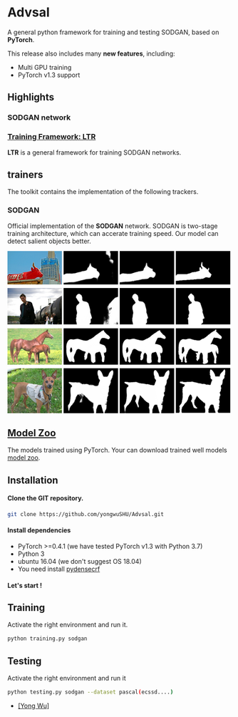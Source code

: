 # Advsal
A general python framework for training and testing SODGAN, based on **PyTorch**.
  
This release also includes many **new features**, including:  
* Multi GPU training  
* PyTorch v1.3 support  

 
## Highlights

### SODGAN network

### [Training Framework: LTR](train)
 
**LTR** is a general framework for training SODGAN networks.

## trainers
The toolkit contains the implementation of the following trackers.  

### SODGAN

Official implementation of the **SODGAN** network. SODGAN is two-stage training architecture, which can accerate training speed. Our model can detect salient objects better.

![Several examples](figs/sod.png)
 

## [Model Zoo](https://drive.google.com/open?id=1T2h3e1QZkapyKGrImdG9nBvLUchdHgYU)
The models trained using PyTorch.
Your can download trained well models [model zoo](https://drive.google.com/open?id=1T2h3e1QZkapyKGrImdG9nBvLUchdHgYU). 


## Installation

#### Clone the GIT repository.  
```bash
git clone https://github.com/yongwuSHU/Advsal.git
```
   
#### Install dependencies
* PyTorch >=0.4.1 (we have tested PyTorch v1.3 with Python 3.7)
* Python 3
* ubuntu 16.04 (we don't suggest OS 18.04)
* You need install [pydensecrf](https://github.com/lucasb-eyer/pydensecrf.git)

#### Let's start !
## Training
Activate the right environment and run it.  
```bash
python training.py sodgan    
```  
## Testing
Activate the right environment and run it
```bash
python testing.py sodgan --dataset pascal(ecssd....)
```

* [[Yong Wu]](http://www.ivp.shu.edu.cn/)
